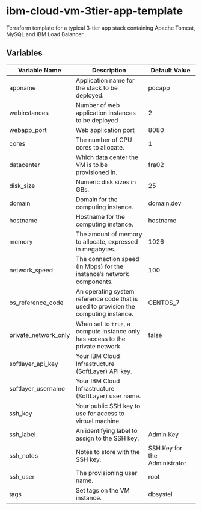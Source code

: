 # ibm-cloud-vm-3tier-app-template
Terraform template for a typical 3-tier app stack containing Apache Tomcat, MySQL and IBM Load Balancer

## Variables

|Variable Name|Description|Default Value|
|-------------|-----------|-------------|
|appname|Application name for the stack to be deployed.|pocapp|
|webinstances|Number of web application instances to be deployed|2|
|webapp_port|Web application port|8080|
|cores|The number of CPU cores to allocate.|1|
|datacenter|Which data center the VM is to be provisioned in.|fra02|
|disk_size|Numeric disk sizes in GBs.|25|
|domain|Domain for the computing instance.|domain.dev|
|hostname|Hostname for the computing instance.|hostname|
|memory|The amount of memory to allocate, expressed in megabytes.|1026|
|network_speed|The connection speed (in Mbps) for the instance’s network components.|100|
|os_reference_code|An operating system reference code that is used to provision the computing instance.|CENTOS_7|
|private_network_only|When set to `true`, a compute instance only has access to the private network.|false|
|softlayer_api_key|Your IBM Cloud Infrastructure (SoftLayer) API key.| |
|softlayer_username|Your IBM Cloud Infrastructure (SoftLayer) user name.||
|ssh_key|Your public SSH key to use for access to virtual machine.||
|ssh_label|An identifying label to assign to the SSH key.|Admin Key|
|ssh_notes|Notes to store with the SSH key.|SSH Key for the Administrator|
|ssh_user|The provisioning user name.|root|
|tags|Set tags on the VM instance.|dbsystel|
